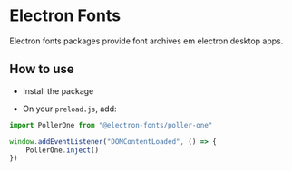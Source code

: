 # Electron Fonts

Electron fonts packages provide font archives em electron desktop apps.

## How to use

* Install the package

* On your `preload.js`, add:

```ts
import PollerOne from "@electron-fonts/poller-one"

window.addEventListener("DOMContentLoaded", () => {
    PollerOne.inject()
})
```